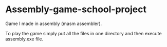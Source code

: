 # Assembly-game-school-project
Game I made in assembly (masm assembler). 

To play the game simply put all the files in one directory and then execute assembly.exe file.
